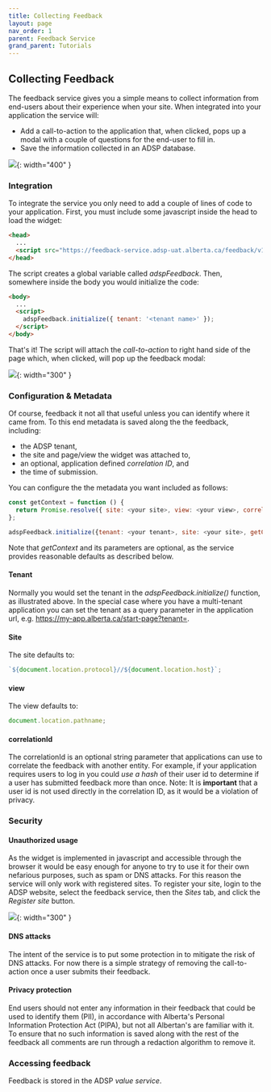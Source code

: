 ```yaml
---
title: Collecting Feedback
layout: page
nav_order: 1
parent: Feedback Service
grand_parent: Tutorials
---
```


## Collecting Feedback

The feedback service gives you a simple means to collect information from end-users about their experience when your site. When integrated into your application the service will:

- Add a call-to-action to the application that, when clicked, pops up a modal with a couple of questions for the end-user to fill in.
- Save the information collected in an ADSP database.

![](/adsp-monorepo/assets/feedback-service/feedbackWidget.png){: width="400" }

### Integration

To integrate the service you only need to add a couple of lines of code to your application. First, you must include some javascript inside the head to load the widget:

```html
<head>
  ...
  <script src="https://feedback-service.adsp-uat.alberta.ca/feedback/v1/script/adspFeedback.js"></script>
</head>
```

The script creates a global variable called _adspFeedback_. Then, somewhere inside the body you would initialize the code:

```html
<body>
  ...
  <script>
    adspFeedback.initialize({ tenant: '<tenant name>' });
  </script>
</body>
```

That's it! The script will attach the _call-to-action_ to right hand side of the page which, when clicked, will pop up the feedback modal:

![](/adsp-monorepo/assets/feedback-service/call-to-action.png){: width="300" }

### Configuration & Metadata

Of course, feedback it not all that useful unless you can identify where it came from. To this end metadata is saved along the the feedback, including:

- the ADSP tenant,
- the site and page/view the widget was attached to,
- an optional, application defined _correlation ID_, and
- the time of submission.

You can configure the the metadata you want included as follows:

```javascript
const getContext = function () {
  return Promise.resolve({ site: <your site>, view: <your view>, correlationId:<an id> });
};

adspFeedback.initialize({tenant: <your tenant>, site: <your site>, getContext: getContext})
```

Note that _getContext_ and its parameters are optional, as the service provides reasonable defaults as described below.

#### Tenant

Normally you would set the tenant in the _adspFeedback.initialize()_ function, as illustrated above. In the special case where you have a multi-tenant application you can set the tenant as a query parameter in the application url, e.g. https://my-app.alberta.ca/start-page?tenant=<tenant name>.

#### Site

The site defaults to:

```javascript
`${document.location.protocol}//${document.location.host}`;
```

#### view

The view defaults to:

```javascript
document.location.pathname;
```

#### correlationId

The correlationId is an optional string parameter that applications can use to correlate the feedback with another entity. For example, if your application requires users to log in you could _use a hash_ of their user id to determine if a user has submitted feedback more than once. Note: It is **important** that a user id is not used directly in the correlation ID, as it would be a violation of privacy.

### Security

#### Unauthorized usage

As the widget is implemented in javascript and accessible through the browser it would be easy enough for anyone to try to use it for their own nefarious purposes, such as spam or DNS attacks. For this reason the service will only work with registered sites. To register your site, login to the ADSP website, select the feedback service, then the _Sites_ tab, and click the _Register site_ button.

![](/adsp-monorepo/assets/feedback-service/registerSite.png){: width="300" }

#### DNS attacks

The intent of the service is to put some protection in to mitigate the risk of DNS attacks. For now there is a simple strategy of removing the call-to-action once a user submits their feedback.

#### Privacy protection

End users should not enter any information in their feedback that could be used to identify them (PII), in accordance with Alberta's Personal Information Protection Act (PIPA), but not all Albertan's are familiar with it. To ensure that no such information is saved along with the rest of the feedback all comments are run through a redaction algorithm to remove it.

### Accessing feedback

Feedback is stored in the ADSP _value service_.
